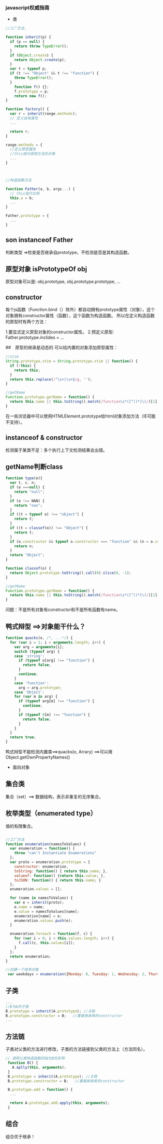 ### javascript权威指南

- 类
```javascript
//工厂方法.

function inherit(p) {
  if (p == null) {
    return throw TypeError();
  }
  if (Object.create) {
    return Object.create(p);
  }
  var t = typeof p;
  if (t !== "Object" && t !== "function") {
    throw TypeError();
  }
    function f() {};
    f.prototype = p;
    return new f();
}

function factory() {
  var r = inherit(range.methods);
  // 定义自有属性
  ...

  return r;
}

range.methods = {
  //定义原型属性
  //this指代调用方法的对象
  ...
}



//构造函数方法

function Father(a, b, args...) {
  // this指代实例
  this.a = b;
  ...
}

Father.prototype = {
  ...
}

```
##  son instanceof Father
判断类型 =>检查是否继承自prototype，不检测是否是其构造函数。
##  原型对象 isPrototypeOf obj
原型对象可以是: obj.prototype, obj.prototype.prototype, ...

## constructor 
每个js函数（Function.bind（）除外）都自动拥有prototype属性（对象），这个对象拥有constructor属性（函数），这个函数为构造函数。
所以在定义构造函数的原型时有两个方法：

1.要显式定义原型对象的constructor属性。
2.预定义原型:
  Father.prototype.inclides = ...

##　原型的继承是动态的
可以给内置的对象添加原型属性：
```javascript
//stim
String.prototype.stim = String.prototype.stim || function() {
  if (!this) {
    return this;
  }
  return this.replace(/^\s+|\s+$/g, '');
}

//getName
Function.prototype.getName = function() {
  return this.name || this.toString().match(/function\s*([^()*]\(/)[1];
}
```
在一些浏览器中可以使用HTMLElement.prototype给html对象添加方法（IE可能不支持）。

## instanceof & constructor
检测属于某类不足：多个执行上下文检测结果会出错。

## getName判断class 
```javascript
function type(o){
  var t, c, n;
  if (o ===null) {
    return "null";
  }
  if (o !== NAN) {
    return "nan";
  }
  if ((t = typeof o) !== "object") {
    return t;
  }
  if ((t = classof(o)) !== "Object") {
    return t;
  }
  if (o.constructor && typeof o.constructor === "function" && (n = o.constructor.getName())) {
    return n;
  }
  return "Object";
}

function classof(o) {
  return Object.prototype.toString().call(0).slice(8, -1);
}

//getName 
Function.prototype.getName = function() {
  return this.name || this.toString().match(/function\s*([^()*]\(/)[1];
} 

```
问题：不是所有对象有constructor和不是所有函数有name。

## 鸭式辩型 ==>对象能干什么？

```javascript
function quacks(o, /*, ...*/) {
  for (var i = 1; i < arguments.length; i++) {
    var arg = arguments[i];
    switch (typeof arg) {
    case 'string':
      if (typeof o[arg] !== "function") {
        return false;
      }
      continue;
    }
    case 'function': 
      arg = arg.prototype;
    case 'Object': 
    for (var m in arg) {
      if (typeof arg[m] !== "function") {
        continue;
      }
      if (typeof 0[m] !== "function") {
        return false;
      }
    }
  }
  return true;
}
```
鸭式辩型不能检测内置类==>quacks(o, Arrary) ==>可以用Object.getOwnPropertyNames()

- 面向对象
## 集合类
集合（set）==> 数据结构，表示非重复的无序集合。

## 枚举类型（enumerated type）
值的有限集合。

```javascript

//工厂方法
function enumeration(namesToValues) {
  var enumeration = function() {
    throw "can't Instantiate Enumerations"
  };
  var proto = enumeration.prototype = {
    constructor: enumeration,
    toString: function() { return this.name; },
    valueof: function() {return this.value; },
    toJSON: function() { return this.name; }
  };
  enumeration.values = [];

  for (name in namesToValues) {
    var e = inherit(proto);
    e.name = name;
    e.value = namesToValues[name];
    enumeration[name] = e;
    enumeration.values.push(e);
  }

  enumeration.foreach = function(f, c) {
    for (var i = 0; i < this.values.length; i++) {
      f.call(c, this.values[i]);
    }
  };
  return enumeration;
}

//创建一个枚举对象
 var weekdays = enumeration({Monday: 0, Tuesday: 1, Wednesday: 2, Thursday: 3, Friday: 4, Saturday: 5, sunday: 6});

```
## 子类
```javascript
...
//B为A的子类
B.prototype = inherit(A.prototype); //关联
B.prototype.constructor = B;   //重载继承来的constructor
...

```
## 方法链
子类对父类的方法进行修改，子类的方法链接到父类的方法上（方法同名）。
```javascript
// 调用父类构造函数初始化B的实例
 function B() {
   A.aplly(this, arguments);
 }
 B.prototype = inherit(A.prototype); //关联
 B.prototype.constructor = B;   //重载继承来的constructor

 B.prototype.add = function() {
  ...

  return A.prototype.add.apply(this, arguments);
 }
```
## 组合 
组合优于继承！

